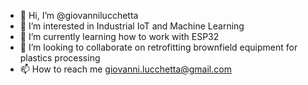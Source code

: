 - 👋 Hi, I’m @giovannilucchetta
- 👀 I’m interested in Industrial IoT and Machine Learning
- 🌱 I’m currently learning how to work with ESP32
- 💞️ I’m looking to collaborate on retrofitting brownfield equipment for plastics processing
- 📫 How to reach me giovanni.lucchetta@gmail.com

<!---
giovannilucchetta/giovannilucchetta is a ✨ special ✨ repository because its `README.md` (this file) appears on your GitHub profile.
You can click the Preview link to take a look at your changes.
--->
